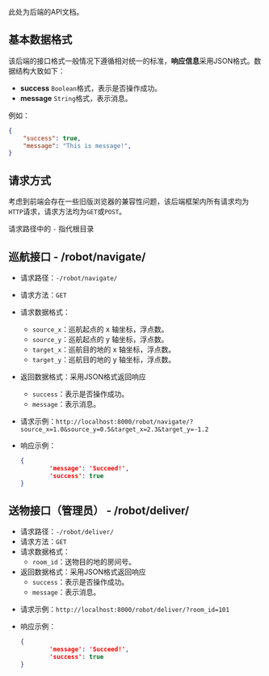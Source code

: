 此处为后端的API文档。

## 基本数据格式

该后端的接口格式一般情况下遵循相对统一的标准，**响应信息**采用JSON格式。数据结构大致如下：

* **success** `Boolean`格式，表示是否操作成功。
* **message** `String`格式，表示消息。

例如：

```json
{
    "success": true,
    "message": "This is message!",
}
```

## 请求方式

考虑到前端会存在一些旧版浏览器的兼容性问题，该后端框架内所有请求均为`HTTP`请求，请求方法均为`GET`或`POST`。

请求路径中的 `-` 指代根目录

## 巡航接口 - /robot/navigate/

* 请求路径：`-/robot/navigate/`
* 请求方法：`GET`
* 请求数据格式：
  * `source_x`：巡航起点的 x 轴坐标，浮点数。
  * `source_y`：巡航起点的 y 轴坐标，浮点数。
  * `target_x`：巡航目的地的 x 轴坐标，浮点数。
  * `target_y`：巡航目的地的 y 轴坐标，浮点数。
* 返回数据格式：采用JSON格式返回响应
  * `success`：表示是否操作成功。
  * `message`：表示消息。
* 请求示例：`http://localhost:8000/robot/navigate/?source_x=1.0&source_y=0.5&target_x=2.3&target_y=-1.2`

* 响应示例：

  ```json
  {
          'message': 'Succeed!',
          'success': true
  }
  ```

## 送物接口（管理员） - /robot/deliver/

- 请求路径：`-/robot/deliver/`
- 请求方法：`GET`
- 请求数据格式：
  - `room_id`：送物目的地的房间号。
- 返回数据格式：采用JSON格式返回响应
  - `success`：表示是否操作成功。
  - `message`：表示消息。

* 请求示例：`http://localhost:8000/robot/deliver/?room_id=101`

* 响应示例：

  ```json
  {
          'message': 'Succeed!',
          'success': true
  }
  ```

  

